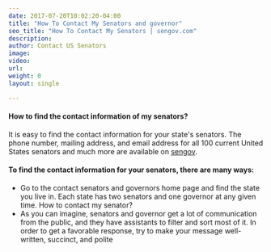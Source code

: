 ```yaml
---
date: 2017-07-20T10:02:20-04:00
title: "How To Contact My Senators and governor"
seo_title: "How To Contact My Senators | sengov.com"
description:
author: Contact US Senators
image:
video:
url:
weight: 0
layout: single

---
```

#### How to find the contact information of my senators?
It is easy to find the contact information for your state's senators. The phone number, mailing address, and email address for all 100 current United States senators and much more are available on [sengov](https://sengov.com/).

#### To find the contact information for your senators, there are many ways:
* Go to the contact senators and governors home page and find the state you live in. Each state has two senators and one governor at any given time.
How to contact my senator?
* As you can imagine, senators and governor get a lot of communication from the public, and they have assistants to filter and sort most of it. In order to get a favorable response, try to make your message well-written, succinct, and polite